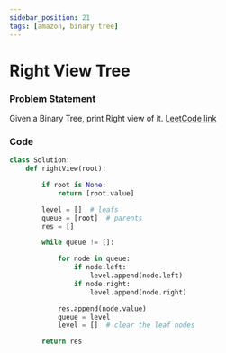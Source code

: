 ```yaml
---
sidebar_position: 21
tags: [amazon, binary tree]
---
```


# Right View Tree

### Problem Statement

Given a Binary Tree, print Right view of it.
[LeetCode link](https://leetcode.com/problems/binary-tree-right-side-view/)

<!-- <iframe width="768" height="432" src="https://miro.com/app/live-embed/o9J_l7I441E=/?moveToViewport=-2029,-243,992,463" frameBorder="0" scrolling="no" allowFullScreen></iframe> -->

### Code

```python title="Python Code"
class Solution:
    def rightView(root):

        if root is None:
            return [root.value]

        level = []  # leafs
        queue = [root]  # parents
        res = []

        while queue != []:

            for node in queue:
                if node.left:
                    level.append(node.left)
                if node.right:
                    level.append(node.right)

            res.append(node.value)
            queue = level
            level = []  # clear the leaf nodes

        return res
```
